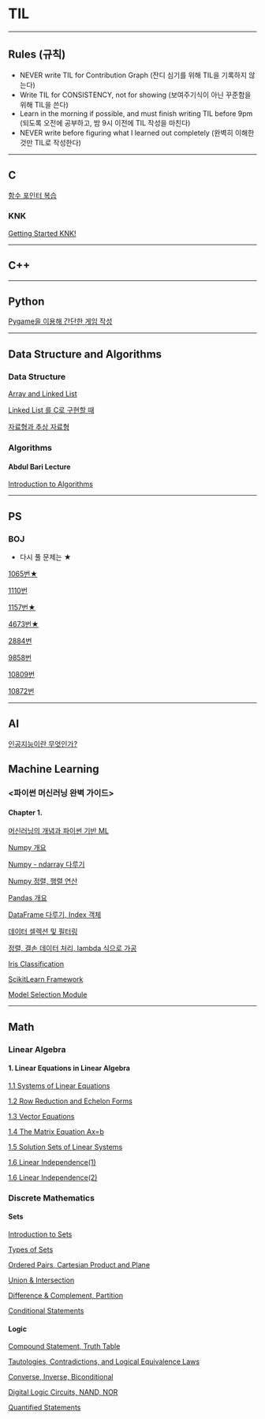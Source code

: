 # TIL


***

## Rules (규칙)
* NEVER write TIL for Contribution Graph (잔디 심기를 위해 TIL을 기록하지 않는다)
* Write TIL for CONSISTENCY, not for showing (보여주기식이 아닌 꾸준함을 위해 TIL을 쓴다)
* Learn in the morning if possible, and must finish writing TIL before 9pm (되도록 오전에 공부하고, 밤 9시 이전에 TIL 작성을 마친다)
* NEVER write before figuring what I learned out completely (완벽히 이해한 것만 TIL로 작성한다)

***

## C

[함수 포인터 복습](https://velog.io/@charlieppark/%ED%95%A8%EC%88%98-%ED%8F%AC%EC%9D%B8%ED%84%B0-%EB%B3%B5%EC%8A%B5)

### KNK

[Getting Started KNK!](https://velog.io/@charlieppark/Getting-Started-KNK)

***

## C++

***

## Python

[Pygame을 이용해 간단한 게임 작성](https://velog.io/@charlieppark/Pygame%EC%9D%84-%EC%9D%B4%EC%9A%A9%ED%95%B4-%EA%B0%84%EB%8B%A8%ED%95%9C-%EA%B2%8C%EC%9E%84-%EC%9E%91%EC%84%B1)

***

## Data Structure and Algorithms

### Data Structure

[Array and Linked List](https://velog.io/@charlieppark/Array-and-Linked-List)

[Linked List 를 C로 구현할 때](https://velog.io/@charlieppark/Linked-List-%EB%A5%BC-C%EB%A1%9C-%EA%B5%AC%ED%98%84%ED%95%A0-%EB%95%8C)

[자료형과 추상 자료형](https://velog.io/@charlieppark/%EC%9E%90%EB%A3%8C%ED%98%95%EA%B3%BC-%EC%B6%94%EC%83%81-%EC%9E%90%EB%A3%8C%ED%98%95)

### Algorithms

#### Abdul Bari Lecture

[Introduction to Algorithms](https://velog.io/@charlieppark/Introduction-to-Algorithms)

***

## PS

### BOJ

* 다시 풀 문제는 ★

[1065번★](https://velog.io/@charlieppark/%EB%B0%B1%EC%A4%80-1065%EB%B2%88)

[1110번](https://velog.io/@charlieppark/%EB%B0%B1%EC%A4%80-1110%EB%B2%88)

[1157번★](https://velog.io/@charlieppark/%EB%B0%B1%EC%A4%80-1157%EB%B2%88)

[4673번★](https://velog.io/@charlieppark/%EB%B0%B1%EC%A4%80-4673%EB%B2%88)

[2884번](https://velog.io/@charlieppark/%EB%B0%B1%EC%A4%80-2884%EB%B2%88)

[9858번](https://velog.io/@charlieppark/%EB%B0%B1%EC%A4%80-9858%EB%B2%88)

[10809번](https://velog.io/@charlieppark/%EB%B0%B1%EC%A4%80)

[10872번](https://velog.io/@charlieppark/%EB%B0%B1%EC%A4%80-10872%EB%B2%88)

***

## AI

[인공지능이란 무엇인가?](https://velog.io/@charlieppark/%EC%9D%B8%EA%B3%B5%EC%A7%80%EB%8A%A5%EC%9D%B4%EB%9E%80-%EB%AC%B4%EC%97%87%EC%9D%B8%EA%B0%80)

## Machine Learning

### <파이썬 머신러닝 완벽 가이드>

#### Chapter 1.

[머신러닝의 개념과 파이썬 기반 ML](https://velog.io/@charlieppark/%ED%8C%8C%EC%9D%B4%EC%8D%AC-%EB%A8%B8%EC%8B%A0%EB%9F%AC%EB%8B%9D-%EC%99%84%EB%B2%BD-%EA%B0%80%EC%9D%B4%EB%93%9C-Chap-01.0102)

[Numpy 개요](https://velog.io/@charlieppark/NumPy-%EA%B0%9C%EC%9A%94)

[Numpy - ndarray 다루기](https://velog.io/@charlieppark/ndarray-%EB%8B%A4%EB%A3%A8%EA%B8%B0)

[Numpy 정렬, 행렬 연산](https://velog.io/@charlieppark/Numpy-%EC%A0%95%EB%A0%AC-%ED%96%89%EB%A0%AC-%EC%97%B0%EC%82%B0)

[Pandas 개요](https://velog.io/@charlieppark/Pandas-Overview)

[DataFrame 다루기, Index 객체](https://velog.io/@charlieppark/DataFrame-%EB%8B%A4%EB%A3%A8%EA%B8%B0-Index-%EA%B0%9D%EC%B2%B4)

[데이터 셀렉션 및 필터링](https://velog.io/@charlieppark/%EB%8D%B0%EC%9D%B4%ED%84%B0-%EC%85%80%EB%A0%89%EC%85%98-%EB%B0%8F-%ED%95%84%ED%84%B0%EB%A7%81)

[정렬, 결손 데이터 처리, lambda 식으로 가공](https://velog.io/@charlieppark/%EC%A0%95%EB%A0%AC-%EA%B2%B0%EC%86%90-%EB%8D%B0%EC%9D%B4%ED%84%B0-%EC%B2%98%EB%A6%AC-lambda-%EC%8B%9D%EC%9C%BC%EB%A1%9C-%EA%B0%80%EA%B3%B5)

[Iris Classification](https://velog.io/@charlieppark/Iris-Classification)

[ScikitLearn Framework](https://velog.io/@charlieppark/ScikitLearn-Framework)

[Model Selection Module](https://velog.io/@charlieppark/Model-Selection-Module)

***

## Math

### Linear Algebra

#### 1. Linear Equations in Linear Algebra

[1.1 Systems of Linear Equations](https://velog.io/@charlieppark/1.1-Systems-of-Linear-Equations)

[1.2 Row Reduction and Echelon Forms](https://velog.io/@charlieppark/1.2-Row-Reduction-and-Echelon-Forms)

[1.3 Vector Equations](https://velog.io/@charlieppark/1.3-Vector-Equations)

[1.4 The Matrix Equation Ax=b](https://velog.io/@charlieppark/1.4-The-Matrix-Equation-Axb)

[1.5 Solution Sets of Linear Systems](https://velog.io/@charlieppark/1.5-Solution-Sets-of-Linear-Systems)

[1.6 Linear Independence(1)](https://velog.io/@charlieppark/1.6-Linear-Independence1)

[1.6 Linear Independence(2)](https://velog.io/@charlieppark/1.6-Linear-Independence2)

### Discrete Mathematics

#### Sets

[Introduction to Sets](https://velog.io/@charlieppark/Introduction-to-Sets)

[Types of Sets](https://velog.io/@charlieppark/Types-of-Sets)

[Ordered Pairs, Cartesian Product and Plane](https://velog.io/@charlieppark/Ordered-Pairs-Cartesian-Product-and-Plane)

[Union & Intersection](https://velog.io/@charlieppark/Union-Intersection)

[Difference & Complement, Partition](https://velog.io/@charlieppark/Difference-Complement-Partition)

[Conditional Statements](https://velog.io/@charlieppark/Conditional-Statements)

#### Logic

[Compound Statement, Truth Table](https://velog.io/@charlieppark/Compound-Statement-Truth-Table)

[Tautologies, Contradictions, and Logical Equivalence Laws](https://velog.io/@charlieppark/Tautologies-Contradictions-and-Logical-Equivalence-Laws)

[Converse, Inverse, Biconditional](https://velog.io/@charlieppark/Converse-Inverse-Biconditional)

[Digital Logic Circuits, NAND, NOR](https://velog.io/@charlieppark/Digital-Logic-Circuits-NAND-NOR)

[Quantified Statements](https://velog.io/@charlieppark/Quantified-Statements)
